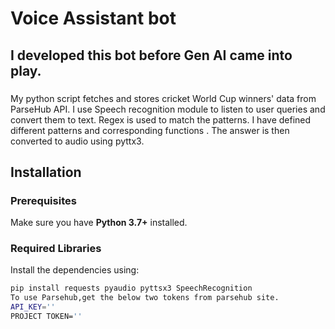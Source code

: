 # Voice Assistant bot
## I developed this bot before Gen AI came into play.
###
My python script fetches and stores cricket World Cup winners' data from ParseHub API.
I use Speech recognition module to listen to user queries and convert them to text.
Regex is used to match the patterns. 
I have defined different patterns and corresponding functions . The answer is then converted to audio using pyttx3.

## Installation

### Prerequisites
Make sure you have **Python 3.7+** installed.

### Required Libraries
Install the dependencies using:

```bash
pip install requests pyaudio pyttsx3 SpeechRecognition
To use Parsehub,get the below two tokens from parsehub site.
API_KEY=''
PROJECT TOKEN=''
